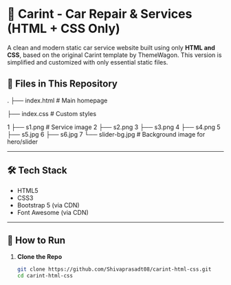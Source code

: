 # 🚗 Carint - Car Repair & Services (HTML + CSS Only)

A clean and modern static car service website built using only **HTML and CSS**, based on the original Carint template by ThemeWagon. This version is simplified and customized with only essential static files.

## 📁 Files in This Repository

. ├── index.html # Main homepage

  ├── index.css # Custom styles

  1 ├── s1.png # Service image
  2 ├── s2.png 
  3 ├── s3.png 
  4 ├── s4.png 
  5 ├── s5.jpg 
  6 ├── s6.jpg 
  7 └── slider-bg.jpg # Background image for hero/slider

  ---

## 🛠️ Tech Stack

- HTML5
- CSS3
- Bootstrap 5 (via CDN)
- Font Awesome (via CDN)

---

## 🚀 How to Run

1. **Clone the Repo**
   ```bash
   git clone https://github.com/Shivaprasadt08/carint-html-css.git
   cd carint-html-css
